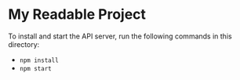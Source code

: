 # My Readable Project

To install and start the API server, run the following commands in this directory:

* `npm install`
* `npm start`
